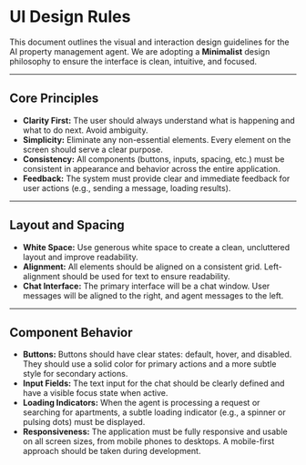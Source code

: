 # UI Design Rules

This document outlines the visual and interaction design guidelines for the AI property management agent. We are adopting a **Minimalist** design philosophy to ensure the interface is clean, intuitive, and focused.

---

## Core Principles

-   **Clarity First:** The user should always understand what is happening and what to do next. Avoid ambiguity.
-   **Simplicity:** Eliminate any non-essential elements. Every element on the screen should serve a clear purpose.
-   **Consistency:** All components (buttons, inputs, spacing, etc.) must be consistent in appearance and behavior across the entire application.
-   **Feedback:** The system must provide clear and immediate feedback for user actions (e.g., sending a message, loading results).

---

## Layout and Spacing

-   **White Space:** Use generous white space to create a clean, uncluttered layout and improve readability.
-   **Alignment:** All elements should be aligned on a consistent grid. Left-alignment should be used for text to ensure readability.
-   **Chat Interface:** The primary interface will be a chat window. User messages will be aligned to the right, and agent messages to the left.

---

## Component Behavior

-   **Buttons:** Buttons should have clear states: default, hover, and disabled. They should use a solid color for primary actions and a more subtle style for secondary actions.
-   **Input Fields:** The text input for the chat should be clearly defined and have a visible focus state when active.
-   **Loading Indicators:** When the agent is processing a request or searching for apartments, a subtle loading indicator (e.g., a spinner or pulsing dots) must be displayed.
-   **Responsiveness:** The application must be fully responsive and usable on all screen sizes, from mobile phones to desktops. A mobile-first approach should be taken during development.
